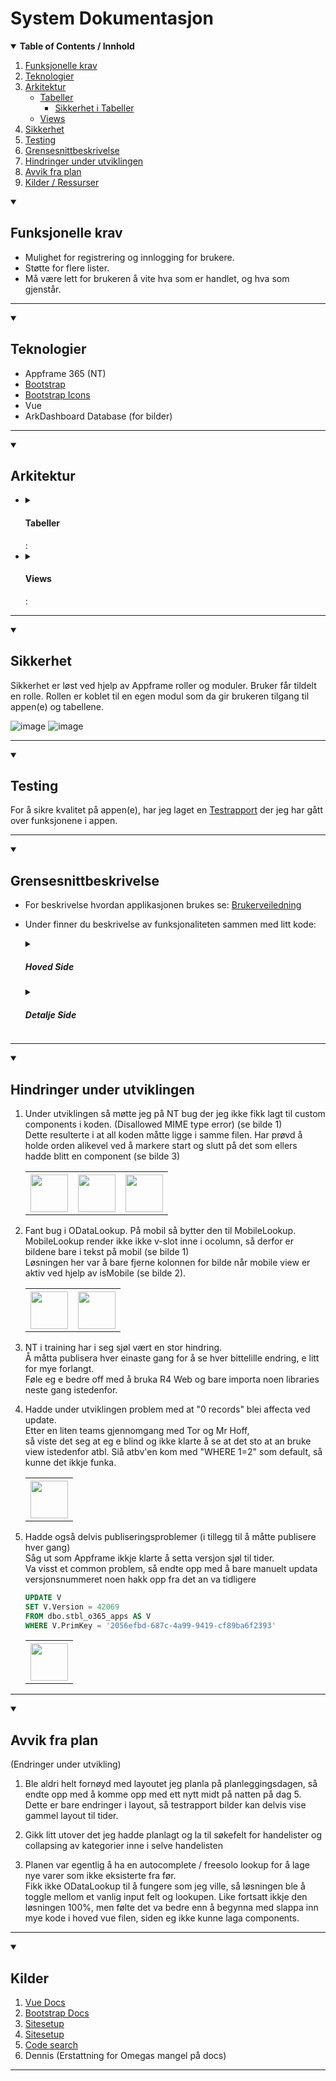 # System Dokumentasjon
      
<details open>
  <summary>
    <b>Table of Contents / Innhold</b>
  </summary>
  <ol>
    <li>
      <a href="#funksjonelle-krav">Funksjonelle krav</a>
    </li>
    <li>
      <a href="#teknologier">Teknologier</a>
    </li>
    <li>
      <a href="#teknologier">Arkitektur</a>
       <ul>
        <li>
          <a href="#tabeller">Tabeller</a>
          <ul>
            <li>
              <a href="#sikkerhet-i-tabeller">Sikkerhet i Tabeller</a>
            </li>
          </ul>
        </li>
        <li>
          <a href="#views">Views</a>
        </li>
      </ul>
    </li>
    <li>
      <a href="#sikkerhet">Sikkerhet</a>
    </li>
    <li>
      <a href="#testing">Testing</a>
    </li>
    <li>
      <a href="#grensesnittbeskrivelse">Grensesnittbeskrivelse</a>
    </li>
    <li>
      <a href="#hindringer-under-utviklingen">Hindringer under utviklingen</a>
    </li>
    <li>
      <a href="#avvik-fra-plan">Avvik fra plan</a>
    </li>
    <li>
      <a href="#kilder">Kilder / Ressurser</a>
    </li>
  </ol>
</details>


<details open>
  <summary>
    <h2>Funksjonelle krav</h2>
  </summary>
    
- Mulighet for registrering og innlogging for brukere.
- Støtte for flere lister.
- Må være lett for brukeren å vite hva som er handlet, og hva som gjenstår.
<hr>
</details>
<details open>
  <summary>
    <h2>Teknologier</h2>
  </summary>
    
- Appframe 365 (NT)
- [Bootstrap](https://getbootstrap.com/docs/5.0/getting-started/introduction/)
- [Bootstrap Icons](https://icons.getbootstrap.com)
- Vue
- ArkDashboard Database (for bilder)
<hr>
</details>
<details open>
  <summary>
    <h2>Arkitektur</h2>
  </summary>
  
 <ul>
    <li>
      <details>
          <summary>
            <h4>Tabeller</h4>:
          </summary>
        
  [Tabellstruktur](https://drawsql.app/teams/arvid/diagrams/tabellstruktur)
        
   <details>
      <summary>
        <h4>Sikkerhet i Tabeller</h4>:
      </summary>

  For tilgangsstyring så er sql triggere brukt.<br>
  Disse sørger for at ikke hvem som helst får lov å legge til, oppdatere eller slette rader.

  <table>
        <tr>
          <th>Tabell Navn</th>
          <th>Regler Insert</th>
          <th>Regler Update</th>
          <th>Regler Delete</th>
          <th>Bilder</th>
        </tr>
        <tr>
          <td>atbl_ArvidWedtstein_Goods</td>
          <td>
            Kun brukere som har tabellen i permissiontables får lov å slette/redigere/legge til her.
          </td>
          <td>
            Kun brukere som har tabellen i permissiontables får lov å slette/redigere/legge til her.
          </td>
          <td>
            Kun brukere som har tabellen i permissiontables får lov å slette/redigere/legge til her.
          </td>
          <td>
            <table>
              <th>
                <img src="https://github.com/ArvidWedtstein/Fagproove/assets/71834553/2873e437-e421-4458-9430-ba7c4a84ec3e" width="60" />
              </th>
              <th>
                <img src="https://github.com/ArvidWedtstein/Fagproove/assets/71834553/633879f7-b9e1-4496-aa92-c3ce4f9fac41" width="60" />
              </th>
              <th>
                <img src="https://github.com/ArvidWedtstein/Fagproove/assets/71834553/d2f2a337-c603-4263-8f64-2d90ffae3293" width="60" />
              </th>
            </table>
          </td>
        </tr>
        <tr>
          <td>atbl_ArvidWedtstein_ShoppingLists</td>
          <td>
          <p>
            Kun brukere som har tabellen i permissiontables får lov å legge til her.
          </p>
          </td>
          <td>
          <p>
            For oppdatering så må du eie handelisten som oppdateres, eller ha fått den tildelt i tillegg til å ha tilgang til å gjøre endringer her.<br>
          </p>
          </td>
          <td>
          <p>
            For å slette må du eie handelisten.
          </p>
          </td>
          <td>
            <table>
              <th>
                <img src="https://github.com/ArvidWedtstein/Fagproove/assets/71834553/f6b4e821-d8fc-4dd1-9c82-d10f34640797" width="60" />
              </th>
              <th>
                <img src="https://github.com/ArvidWedtstein/Fagproove/assets/71834553/ad05a4e4-7203-4428-a7f2-cc4725b8f09c" width="60" />
              </th>
              <th>
                <img src="https://github.com/ArvidWedtstein/Fagproove/assets/71834553/a336b9dd-d08b-4f91-85e5-c8fed418ea0c" width="60" />
              </th>
            </table>
          </td>
        </tr>
        <tr>
          <td>atbl_ArvidWedtstein_ShoppingListsItems</td>
          <td>
           For å kunne legge til her må brukeren være en del av handelisten eller fått den tildelt og i tillegg ha tilgang til å gjøre endringer.<br>
          </td>
           <td>
            For å kunne legge til her må brukeren være en del av handelisten eller fått den tildelt og i tillegg ha tilgang til å gjøre endringer.<br>
          </td>
           <td>
           For å kunne legge til her må brukeren være en del av handelisten eller fått den tildelt og i tillegg ha tilgang til å gjøre endringer gjennom permissiontables
          </td>
          <td>
            <table>
              <th>
                <img src="https://github.com/ArvidWedtstein/Fagproove/assets/71834553/45b96cc2-70db-4237-a26c-0cdef9045487" width="60" />
              </th>
              <th>
                <img src="https://github.com/ArvidWedtstein/Fagproove/assets/71834553/fafacb52-2b96-49e8-b5f6-2cbed1a1b3c2" width="60" />
              </th>
              <th>
                <img src="https://github.com/ArvidWedtstein/Fagproove/assets/71834553/dbb916e3-f86d-4276-bc18-7009d7eeaead" width="60" />
              </th>
            </table>
          </td>
        </tr>
        <tr>
          <td>atbl_ArvidWedtstein_ShoppingListsSharedWith</td>
          <td>
            Bare brukere som eier handelisten kan dele den videre.
          </td>
          <td>
             Bare brukere som eier handelisten kan oppdatere hvem som skal kunne se den.
          </td>
          <td>
            Bare brukere som eier handelisten kan fjerne delte folk.
          </td>
          <td>
            <table>
              <th>
                <img src="https://github.com/ArvidWedtstein/Fagproove/assets/71834553/235ab8bc-1b15-440f-98cb-6d934c7adefd" width="60" />
              </th>
              <th>
                <img src="https://github.com/ArvidWedtstein/Fagproove/assets/71834553/07b90565-1e37-436d-812c-8bcbdfb9be80" width="60" />
              </th>
              <th>
                <img src="https://github.com/ArvidWedtstein/Fagproove/assets/71834553/dac51ae5-5540-4e60-bdb5-f7a31f3c0a78" width="60" />
              </th>
            </table>
          </td>
        </tr>
      </table>
  </details>
      </details>
    </li>
    <li>
      <details>
          <summary>
            <h4>Views</h4>:
          </summary>
        
  <table>
  <tr>
    <th>View Navn</th>
    <th>Beskrivelse</th>
    <th>Kode</th>
  </tr>
  <tr>
    <td>aviw_ArvidWedtstein_MyShoppingLists</td>
    <td>
      View for å begrense hvem som ser hvilke handelister.<br>
      Dette viewet tar med seg prosent fullført, hvem listen har blitt delt med for å vise "Shared with" på fremsiden som JSON.<br>
      Legger også til alle som har fått tildelt handelisten i søkekolonnen.
    </td>
    <td>
     <img src="https://github.com/ArvidWedtstein/Fagproove/assets/71834553/78e0cd7e-7fe2-4b99-acac-f2afabc8d5be" width="60" />
    </td>
  </tr>
  <tr>
    <td>aviw_ArvidWedtstein_ShoppingListsItems</td>
    <td>
      Eksisterer for å få med de siste relevante kolonnene for Søke kolonnen, i tilleg til å få med bilde, navn og kategori på varen.<br>
      Brukes på siden for å vise handelistens innhold.
    </td>
    <td>
      <img src="https://github.com/ArvidWedtstein/Fagproove/assets/71834553/c363a359-f5e9-4d78-bbd4-8a770cb1223d" width="48" />
    </td>
  </tr>
  <tr>
    <td>aviw_ArvidWedtstein_ShoppingListsSharedWith</td>
    <td>
      Dette viewet eksisterer bare for å få med navn på hvem handelisten(e) er delt med.
    </td>
    <td>
     <img src="https://github.com/ArvidWedtstein/Fagproove/assets/71834553/2227c50f-03d3-442e-bb12-4c9148468b34" width="48" />
    </td>
  </tr>
  <tr>
    <td>aviw_ArvidWedtstein_GoodsLkp</td>
    <td>
      Dette viewet eksisterer bare som datasource for lookupen til å legge til ny vare.<br>
      Viewet tar seg seg dine "personlige" varer so mdu har laget, samt de som eventuelt ble laget av noen i samme handleliste som du er en del av.</td>
    <td>
     <img src="https://github.com/ArvidWedtstein/Fagproove/assets/71834553/c3ef58bb-21f0-4365-803a-30da0d99d051" width="48" />
    </td>
  </tr>
</table>
      </details>
    </li>
  </ul>
  
  <hr />
</details>
<details open>
  <summary>
    <h2>Sikkerhet</h2>
  </summary>
    
  Sikkerhet er løst ved hjelp av Appframe roller og moduler.
  Bruker får tildelt en rolle. Rollen er koblet til en egen modul som da gir brukeren tilgang til appen(e) og tabellene.
  
  ![image](https://github.com/ArvidWedtstein/Fagproove/assets/71834553/0a9f2864-7bc9-4ea0-9a3f-412339a1ea1f)
  ![image](https://github.com/ArvidWedtstein/Fagproove/assets/71834553/8647a516-2559-4f8b-9969-6d4cdfa02892)

<hr />
</details>
<details open>
  <summary>
    <h2>Testing</h2>
  </summary>
    
For å sikre kvalitet på appen(e), har jeg laget en [Testrapport](https://github.com/ArvidWedtstein/Fagproove/blob/main/Test_Report.md) der jeg har gått over funksjonene i appen.

<hr />
</details>
<details open>
  <summary>
    <h2>Grensesnittbeskrivelse</h2>
  </summary>

- For beskrivelse hvordan applikasjonen brukes se:
  [Brukerveiledning](https://github.com/ArvidWedtstein/Fagproove/wiki)

- Under finner du beskrivelse av funksjonaliteten sammen med litt kode:

    <details>
      <summary>
        <h5>Hoved Side</h5>
      </summary>
      <table>
        <tr>
          <th>Funksjoner</th>
          <th>Beskrivelse</th>
          <th>Kode</th>
          <th>Bilder</th>
        </tr>
        <tr>
          <td>Opprette ny handleliste</td>
          <td>
          <p>
            Her vil bruker kunne opprette ny handeliste. <br>
            Dette er løst med å kalle på en funksjon med -1 index for å lage ny rad. (Bilde 1).<br>
            Funksjonen setter da indeksen på datasourcen til indeksen fra parameteren og setter CreateNewRef verdien til true.<br>
            Indeksen settes for å kunne redigere rett rad i modalen eller for at den ikke skal vise en annen verdi når en lager ny liste siden denne funksjonen brukes til å både opprette og redigere handeliste (bilde 2). <br>
            CreateNewRef brukes for å justere på modal tittel og lagringsknappen avhengig om bruker skal opprette eller redigere (bilde 3).
          </p>
          </td>
          <td>
            <table>
              <th>
                <img src="https://github.com/ArvidWedtstein/Fagproove/assets/71834553/b947ce12-290c-414b-aceb-fc4d5aa65b3e" width="60" />
              </th>
              <th>
                <img src="https://github.com/ArvidWedtstein/Fagproove/assets/71834553/a666985a-2cd5-4afc-b32b-540a0de20924" width="60" />
              </th>
              <th>
                <img src="https://github.com/ArvidWedtstein/Fagproove/assets/71834553/188f3c55-8baa-47da-bdc3-b784847bae06" width="60" />
              </th>
            </table>
          </td>
          <td>
            <table>
              <th>
                <img src="https://github.com/ArvidWedtstein/Fagproove/assets/71834553/0e7025e5-3653-4cb3-8b30-7a2a24dc85a4" width="60" />
              </th>
              <th>
                <img src="https://github.com/ArvidWedtstein/Fagproove/assets/71834553/54504e25-327b-41a7-882f-655ba58521e8" width="60" />
              </th>
              <th>
                <img src="https://github.com/ArvidWedtstein/Fagproove/assets/71834553/084497fa-64c4-493d-aafb-babf1261a1c2" width="60" />
              </th>
              <th>
                <img src="https://github.com/ArvidWedtstein/Fagproove/assets/71834553/3012eb71-ba13-4c74-b8fb-398c4d633f3f" width="60" />
              </th>
            </table>
          </td>
        </tr>
        <tr>
          <td>Redigere handleliste</td>
          <td>
            Redigering av handeliste gjøres gjennom en dropdown meny (bilde 1).<br>
            Denne kaller på samme funksjon som når en lager ny handeliste, bare med indeksen til nåværende rad (bilde 2).<br>
            En modal med mulighet for å redigere navn og delte personer åpnes (se bilde 3). 
          </td>
          <td>
            <table>
              <th>
                <img src="https://github.com/ArvidWedtstein/Fagproove/assets/71834553/d2a2591d-0be2-4e27-aac4-cd32a208e47c" width="60" />
              </th>
              <th>
                <img src="https://github.com/ArvidWedtstein/Fagproove/assets/71834553/a1588061-4658-4a0f-85db-fd64211f927e" width="60" />
              </th>
              <th>
                <img src="https://github.com/ArvidWedtstein/Fagproove/assets/71834553/277a1761-802b-46fe-b010-97547a613129" width="60" />
              </th>
            </table>
          </td>
          <td>
           <table>
              <th>
                <img src="https://github.com/ArvidWedtstein/Fagproove/assets/71834553/c78bce06-b51e-4664-81ce-bd59797676a3" width="60" />
              </th>
              <th>
                <img src="https://github.com/ArvidWedtstein/Fagproove/assets/71834553/8222b7f4-1c07-43ef-8bef-5bc514e5ea5d" width="60" />
              </th>
              <th>
                <img src="https://github.com/ArvidWedtstein/Fagproove/assets/71834553/8142659b-ea2f-407b-89db-227c635bb02d" width="60" />
              </th>
              <th>
                <img src="https://github.com/ArvidWedtstein/Fagproove/assets/71834553/8142659b-ea2f-407b-89db-227c635bb02d" width="60" />
              </th>
            </table>
          </td>
        </tr>
        <tr>
          <td>Slette handeliste.</td>
          <td>
            Sletting av handeliste foregår gjennom en dropdown (samme som brukes for å redigere) (se bilde 1).<br>
            Delete knappen i dropdownen trigger en funksjon som ber brukeren bekrefte sletting av handelisten (for å unngå sletting med uhell) (se bilde 2).<br>
            Trykker brukeren ok, så slettes raden fra tabellen.
          </td>
          <td>
            <table>
              <th>
                <img src="https://github.com/ArvidWedtstein/Fagproove/assets/71834553/2026915c-2eee-4520-a18f-eef57390b681" width="60" />
              </th>
              <th>
                <img src="https://github.com/ArvidWedtstein/Fagproove/assets/71834553/368ee55d-433a-406a-beb4-25cb107fde52" width="60" />
              </th>
            </table>
          </td>
          <td>
           <table>
              <th>
                <img src="https://github.com/ArvidWedtstein/Fagproove/assets/71834553/a6c8d8d0-d0f5-442b-b6fe-e8bd493b8ca7" width="60" />
              </th>
              <th>
                <img src="https://github.com/ArvidWedtstein/Fagproove/assets/71834553/2e6a912c-9351-4d41-b9ca-5c3db071880f" width="60" />
              </th>
            </table>
          </td>
        </tr>
        <tr>
          <td>Søkefelt</td>
          <td>
            Til søkefelt brukte jeg SearchInput componenten til appframe rammeverket.<br>
            Når inputen i søkefeltet endres kjøres en funksjon som setter filterobject på søkekolonnen til handeliste datasourcen.
            Søkekolonnen er de relevante feltene joinet sammen til en string i MyShoppingLists viewet.
          </td>
          <td>
            <table>
              <th>
                <img src="https://github.com/ArvidWedtstein/Fagproove/assets/71834553/8fff3a3c-fce1-4247-9530-26d6cb5f4d3e" width="60" />
              </th>
              <th>
                <img src="https://github.com/ArvidWedtstein/Fagproove/assets/71834553/3db02a23-8c26-461e-a683-aff983e289e2" width="60" />
              </th>
              <th>
                <img src="https://github.com/ArvidWedtstein/Fagproove/assets/71834553/7ec1ebcd-7f0e-4cec-b43a-c8d1913ba65f" width="60" />
              </th>
            </table>
          </td>
          <td>
            <table>
              <th>
                <img src="https://github.com/ArvidWedtstein/Fagproove/assets/71834553/426b1b4a-5bb8-4d6c-8fc1-97fad9141e97" width="60" />
              </th>
              <th>
                <img src="https://github.com/ArvidWedtstein/Fagproove/assets/71834553/30559206-592f-462b-8441-84e3257efa27" width="60" />
              </th>
              <th>
                <img src="https://github.com/ArvidWedtstein/Fagproove/assets/71834553/80db6e94-da5f-4ca3-9350-a78abedfdefe" width="60" />
              </th>
              <th>
                <img src="https://github.com/ArvidWedtstein/Fagproove/assets/71834553/15f7fd52-8bae-4999-9229-c197d30e443e" width="60" />
              </th>
            </table>
          </td>
        </tr>
      </table>
    </details>

  <details>
    <summary><h5>Detalje Side</h5></summary>

    <table>
        <tr>
          <th>Funksjoner</th>
          <th>Beskrivelse</th>
          <th>Kode</th>
          <th>Bilder</th>
        </tr>
      <tr>
          <td>Legge til ny vare</td>
          <td></td>
          <td></td>
          <td> 
            <table>
              <th>
                <img src="https://github.com/ArvidWedtstein/Fagproove/assets/71834553/794e30d6-f025-4296-a0a2-8878ea04a12d" width="60" />
              </th>
              <th>
                <img src="https://github.com/ArvidWedtstein/Fagproove/assets/71834553/0ef658d4-e8b8-4df6-8b88-b097a37a6557" width="60" />
              </th>
              <th>
                <img src="https://github.com/ArvidWedtstein/Fagproove/assets/71834553/001e2abb-622e-46b2-a9d7-73f106f259be" width="60" />
              </th>
              <th>
                <img src="https://github.com/ArvidWedtstein/Fagproove/assets/71834553/f5d89137-e652-418d-9598-49f97575d48a" width="60" />
              </th>
              <th>
                <img src="https://github.com/ArvidWedtstein/Fagproove/assets/71834553/70cf9d8f-06ce-4e38-b09f-c6258b86815b" width="60" />
              </th>
            </table>
          </td>
        </tr>
       <tr>
          <td>Opprette ny vare</td>
          <td>Brukeren skal kunne opprette ny vare ved å trykke på "create new item" checkboksen i ny vare dialogen. Brukeren skal ha kunne skrive inn navnet på ønsket vare og så fortsette som vanlig. Varen skal da være tilgjengelig når brukeren legger til nye varer i senere tid.</td>
          <td></td>
          <td> 
            <table>
              <th>
                <img src="https://github.com/ArvidWedtstein/Fagproove/assets/71834553/3f8ff043-5961-44b8-8969-75f6c5df0484" width="60" />
              </th>
              <th>
                <img src="https://github.com/ArvidWedtstein/Fagproove/assets/71834553/2e29d3e4-8319-43f1-aa28-33f82ddd0710" width="60" />
              </th>
              <th>
                <img src="https://github.com/ArvidWedtstein/Fagproove/assets/71834553/7c938445-fc65-4476-b621-dadf76a5af80" width="60" />
              </th>
            </table>
          </td>
        </tr>
      <tr>
          <td>Redigere vare</td>
          <td>Brukeren skal kunne redigere antall, vare og enhet ved redigering av varen.</td>
          <td></td>
          <td> 
            <table>
              <th>
                <img src="https://github.com/ArvidWedtstein/Fagproove/assets/71834553/fe44796c-b47b-494f-9720-36e0c9161fa7" width="60" />
              </th>
              <th>
                <img src="https://github.com/ArvidWedtstein/Fagproove/assets/71834553/524b598d-c5c1-49a2-a428-5cc9658e9cec" width="60" />
              </th>
              <th>
                <img src="https://github.com/ArvidWedtstein/Fagproove/assets/71834553/8d7dc36f-94e0-4e04-b9d0-c9bc0b49225f" width="60" />
              </th>
              <th>
                <img src="https://github.com/ArvidWedtstein/Fagproove/assets/71834553/7da88d81-49fe-45a5-877e-37998d11e0c3" width="60" />
              </th>
            </table>
          </td>
        </tr>
      <tr>
          <td>Slette vare</td>
          <td>
             Sletting av vare foregår gjennom en dropdown (samme som brukes for å redigere) (se bilde 1).<br>
            Delete knappen i dropdownen trigger en funksjon som ber brukeren bekrefte sletting av varen (for å unngå sletting med uhell) (se bilde 2).<br>
            Trykker brukeren ok, så slettes raden fra tabellen.
          </td>
          <td>
            <table>
              <th>
                <img src="https://github.com/ArvidWedtstein/Fagproove/assets/71834553/8f49989f-0c0e-4d92-8522-737951d06b91" width="60" />
              </th>
              <th>
                <img src="https://github.com/ArvidWedtstein/Fagproove/assets/71834553/3760300e-13d3-4357-b4c4-4b816a2f4ef1" width="60" />
              </th>
            </table>
          </td>
          <td> 
            <table>
              <th>
                <img src="https://github.com/ArvidWedtstein/Fagproove/assets/71834553/18d328e2-fa31-42ca-b42e-5b08ca6cedbc" width="60" />
              </th>
              <th>
                <img src="https://github.com/ArvidWedtstein/Fagproove/assets/71834553/08a8ef3b-9db0-4db7-a592-ac501fd50c32" width="60" />
              </th>
            </table>
          </td>
        </tr>
      <tr>
          <td>Krysse ut vare</td>
          <td>
            Utkryssing av varer skjer gjennom checkbox input som trigger checkItem funksjonen (se bilde 1).<br>
            Funksjonen sjekker om resten av varene i kategorien også er huket av, vis dette skulle være tilfellet, så slås kategorien sammen (se bilde 2)
          </td>
          <td>
            <table>
              <th>
                <img src="https://github.com/ArvidWedtstein/Fagproove/assets/71834553/a6e5e885-54dc-460f-95d9-1320ec01c750" width="60" />
              </th>
              <th>
                <img src="https://github.com/ArvidWedtstein/Fagproove/assets/71834553/b74640e5-c974-4ed4-9336-1d6b40ad2d81" width="60" />
              </th>
            </table>
          </td>
          <td> 
            <table>
              <th>
                <img src="https://github.com/ArvidWedtstein/Fagproove/assets/71834553/f4a798c0-711a-4199-878d-78d342929465" width="60" />
              </th>
              <th>
                <img src="https://github.com/ArvidWedtstein/Fagproove/assets/71834553/93ec77d6-1ec6-45ef-b2bd-affaf94be0f6" width="60" />
              </th>
              <th>
                <img src="https://github.com/ArvidWedtstein/Fagproove/assets/71834553/9f209cdd-3ab1-4e06-bd91-6ca5cda77e0a" width="60" />
              </th>
            </table>
          </td>
        </tr>
         <tr>
          <td>Søkefelt</td>
          <td>
            Til søkefelt brukte jeg SearchInput componenten til appframe rammeverket (se bilde 1).<br>
            Når inputen i søkefeltet endres kjøres en funksjon som setter filterobject på søkekolonnen til handeliste datasourcen. (se bilde 2)<br>
            Søkekolonnen er de relevante feltene fra Goods tabellen joinet sammen til en string som en computed column (se bilde 3).<br>
            Denne kolonnen er videre joinet med andre relevante felt fra ShoppingListsItems tabellen (se bilde 4).
          </td>
          <td>
            <table>
              <th>
                <img src="https://github.com/ArvidWedtstein/Fagproove/assets/71834553/e8c5e29f-f5d3-43db-8f13-b9095579308c" width="60" />
              </th>
              <th>
                <img src="https://github.com/ArvidWedtstein/Fagproove/assets/71834553/c9ce4ff5-95ab-450c-974e-bed835144a77" width="60" />
              </th>
              <th>
                <img src="https://github.com/ArvidWedtstein/Fagproove/assets/71834553/ba1b8179-46b6-4d4f-a1b4-b71f72bccbab" width="60" />
              </th>
              <th>
                <img src="https://github.com/ArvidWedtstein/Fagproove/assets/71834553/87a1a057-7b47-4dcf-b021-e4c50b8919d8" width="60" />
              </th>
            </table>
          </td>
          <td> 
            <table>
              <th>
                <img src="https://github.com/ArvidWedtstein/Fagproove/assets/71834553/24c3e900-6529-4ddc-99ee-e0eab7b8b71b" width="60" />
              </th>
              <th>
                <img src="https://github.com/ArvidWedtstein/Fagproove/assets/71834553/e2bf7d70-0551-4f91-b462-f8b691f79545" width="60" />
              </th>
              <th>
                <img src="https://github.com/ArvidWedtstein/Fagproove/assets/71834553/7e1f8586-4a40-4050-b0bf-63563da6b091" width="60" />
              </th>
              <th>
                <img src="https://github.com/ArvidWedtstein/Fagproove/assets/71834553/c01e2f6e-e70e-4d76-9808-39d82fb18b30" width="60" />
              </th>
              <th>
                <img src="https://github.com/ArvidWedtstein/Fagproove/assets/71834553/9255288f-3d3a-4cde-8c74-4705dacd3406" width="60" />
              </th>
            </table>
          </td>
        </tr>
      </table>
    </details>
    
<hr />
</details>
<details open>
  <summary>
    <h2>Hindringer under utviklingen</h2>
  </summary>

  <ol>
    <li>
      <p>
        Under utviklingen så møtte jeg på NT bug der jeg ikke fikk lagt til custom components i koden. (Disallowed MIME type error) (se bilde 1)<br>
        Dette resulterte i at all koden måtte ligge i samme filen. Har prøvd å holde orden alikevel ved å markere start og slutt på det som ellers hadde blitt en component (se bilde 3)
      </p>
      <table>
        <th><img src="https://github.com/ArvidWedtstein/Fagproove/assets/71834553/bf3a069d-426a-4754-9824-80efc8b597d2" width="60"></th>
        <th><img src="https://github.com/ArvidWedtstein/Fagproove/assets/71834553/af97cd91-8b90-4491-8e62-49795f95f486" width="60"></th>
        <th><img src="https://github.com/ArvidWedtstein/Fagproove/assets/71834553/92b6bbd7-289d-4d28-9208-1715400fb68b" width="60"></th>
      </table>    
    </li>
    <li>
      <p>
        Fant bug i ODataLookup. På mobil så bytter den til MobileLookup. MobileLookup render ikke ikke v-slot inne i ocolumn, så derfor er bildene bare i tekst på mobil (se bilde 1)<br>
        Løsningen her var å bare fjerne kolonnen for bilde når mobile view er aktiv ved hjelp av isMobile (se bilde 2). 
      </p>
      <table>
        <th><img src="https://github.com/ArvidWedtstein/Fagproove/assets/71834553/e8dec4d3-ec48-456e-9672-ecd2fdff2346" width="60"></th>
        <th><img src="https://github.com/ArvidWedtstein/Fagproove/assets/71834553/6800d777-9f58-4d25-b961-8b8ae7d8d186" width="60"></th>
      </table>    
    </li>
    <li>
      <p>
        NT i training har i seg sjøl vært en stor hindring.<br>
        Å måtta publisera hver einaste gang for å se hver bittelille endring, e litt for mye forlangt.<br>
        Føle eg e bedre off med å bruka R4 Web og bare importa noen libraries neste gang istedenfor.
      </p>
    </li>
    <li>
      <p>
        Hadde under utviklingen problem med at "0 records" blei affecta ved update.<br>
        Etter en liten teams gjennomgang med Tor og Mr Hoff, <br>
        så viste det seg at eg e blind og ikke klarte å se at det sto at an bruke view istedenfor atbl.
        Siå atbv'en kom med "WHERE 1=2" som default, så kunne det ikkje funka.
      </p>
      <table>
        <th><img src="https://github.com/ArvidWedtstein/Fagproove/assets/71834553/41984788-66c4-4755-b1a6-da0c55806a26" width="60"></th>
      </table>  
    </li>
    <li>
      <p>
        Hadde også delvis publiseringsproblemer (i tillegg til å måtte publisere hver gang)<br>
        Såg ut som Appframe ikkje klarte å setta versjon sjøl til tider.<br>
        Va visst et common problem, så endte opp med å bare manuelt updata versjonsnummeret noen hakk opp fra det an va tidligere
      </p>
      
  ```sql
  UPDATE V
  SET V.Version = 42069
  FROM dbo.stbl_o365_apps AS V
  WHERE V.PrimKey = '2056efbd-687c-4a99-9419-cf89ba6f2393'
  ```
  <table>
    <th><img src="https://github.com/ArvidWedtstein/Fagproove/assets/71834553/7d391b1d-0d30-4dce-a51f-59d9b0b54377" width="60"></th>
  </table>
    </li>
  </ol>
<hr />
</details>
<details open>
  <summary>
    <h2>Avvik fra plan</h2> (Endringer under utvikling)
  </summary>

  <ol>
    <li>
      <p>
        Ble aldri helt fornøyd med layoutet jeg planla på planleggingsdagen, så endte opp med å komme opp med ett nytt midt på natten på dag 5. <br>
        Dette er bare endringer i layout, så testrapport bilder kan delvis vise gammel layout til tider.
      </p>
    </li>
    <li>
      <p>
        Gikk litt utover det jeg hadde planlagt og la til søkefelt for handelister og collapsing av kategorier inne i selve handelisten
      </p>
    </li>
    <li>
      <p>
        Planen var egentlig å ha en autocomplete / freesolo lookup for å lage nye varer som ikke eksisterte fra før.<br>
        Fikk ikke ODataLookup til å fungere som jeg ville, så løsningen ble å toggle mellom et vanlig input felt og lookupen.
        Like fortsatt ikkje den løsningen 100%, men følte det va bedre enn å begynna med slappa inn mye kode i hoved vue filen, siden eg ikke kunne laga components. 
      </p>
    </li>
  </ol>
 
<hr />
</details>
<details open>
  <summary>
    <h2>Kilder</h2>
  </summary>

  <ol>
    <li>
      <a href="https://vuejs.org/guide/introduction.html" title="Vue Docs">Vue Docs</a>
    </li>
    <li>
      <a href="https://getbootstrap.com/docs/5.0/getting-started/introduction/">Bootstrap Docs</a>
    </li>
    <li>
      <a href="#">Sitesetup</a>
    </li>
    <li>
      <a href="#">Sitesetup</a>
    </li>
    <li>
      <a href="#">Code search</a>
    </li>
    <li>
      Dennis (Erstattning for Omegas mangel på docs)
    </li>
  </ol>
 
<hr />
</details>
